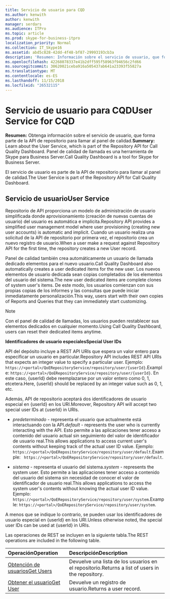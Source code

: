 ```yaml
---
title: Servicio de usuario para CQD
ms.author: kenwith
author: kenwith
manager: serdars
ms.audience: ITPro
ms.topic: article
ms.prod: skype-for-business-itpro
localization_priority: Normal
ms.collection: IT_Skype16
ms.assetid: abd5c828-42dd-4f48-bf87-29993193cb3a
description: 'Resumen: Información sobre el servicio de usuario, que forma parte de la API de repositorio para llamar al panel de calidad. Panel de calidad de llamada es una herramienta de Skype para Business Server.'
ms.openlocfilehash: 42268078337e41b2dff595f58963f94656c2fd66
ms.sourcegitcommit: 30620021ceba916a505437ab641a23393f55827a
ms.translationtype: MT
ms.contentlocale: es-ES
ms.lasthandoff: 11/15/2018
ms.locfileid: "26532115"
---
```

# <a name="user-service-for-cqd"></a><span data-ttu-id="38e61-104">Servicio de usuario para CQD</span><span class="sxs-lookup"><span data-stu-id="38e61-104">User Service for CQD</span></span>
 
<span data-ttu-id="38e61-105">**Resumen:** Obtenga información sobre el servicio de usuario, que forma parte de la API de repositorio para llamar al panel de calidad.</span><span class="sxs-lookup"><span data-stu-id="38e61-105">**Summary:** Learn about the User Service, which is part of the Repository API for Call Quality Dashboard.</span></span> <span data-ttu-id="38e61-106">Panel de calidad de llamada es una herramienta de Skype para Business Server.</span><span class="sxs-lookup"><span data-stu-id="38e61-106">Call Quality Dashboard is a tool for Skype for Business Server.</span></span>
  
<span data-ttu-id="38e61-107">El servicio de usuario es parte de la API de repositorio para llamar al panel de calidad.</span><span class="sxs-lookup"><span data-stu-id="38e61-107">The User Service is part of the Repository API for Call Quality Dashboard.</span></span>
  
## <a name="user-service"></a><span data-ttu-id="38e61-108">Servicio de usuario</span><span class="sxs-lookup"><span data-stu-id="38e61-108">User Service</span></span>

<span data-ttu-id="38e61-109">Repositorio de API proporciona un modelo de administración de usuario simplificada donde aprovisionamiento (creación de nuevas cuentas de usuario) del usuario es automática e implícita.</span><span class="sxs-lookup"><span data-stu-id="38e61-109">Repository API provides a simplified user management model where user provisioning (creating new user accounts) is automatic and implicit.</span></span> <span data-ttu-id="38e61-110">Cuando un usuario realiza una solicitud de la API de repositorio por primera vez, el repositorio crea un nuevo registro de usuario.</span><span class="sxs-lookup"><span data-stu-id="38e61-110">When a user make a request against Repository API for the first time, the repository creates a new User record.</span></span> 
  
<span data-ttu-id="38e61-111">Panel de calidad también crea automáticamente un usuario de llamada dedicado elementos para el nuevo usuario.</span><span class="sxs-lookup"><span data-stu-id="38e61-111">Call Quality Dashboard also automatically creates a user dedicated items for the new user.</span></span> <span data-ttu-id="38e61-112">Los nuevos elementos de usuario dedicada sean copias completados de los elementos del usuario del sistema.</span><span class="sxs-lookup"><span data-stu-id="38e61-112">The new user dedicated items are complete clones of system user's items.</span></span> <span data-ttu-id="38e61-113">De este modo, los usuarios comienzan con sus propias copias de los informes y las consultas que puede iniciar inmediatamente personalización.</span><span class="sxs-lookup"><span data-stu-id="38e61-113">This way, users start with their own copies of Reports and Queries that they can immediately start customizing.</span></span> 
  
> [!NOTE]
> <span data-ttu-id="38e61-114">Con el panel de calidad de llamadas, los usuarios pueden restablecer sus elementos dedicados en cualquier momento.</span><span class="sxs-lookup"><span data-stu-id="38e61-114">Using Call Quality Dashboard, users can reset their dedicated items anytime.</span></span> 
  
 <span data-ttu-id="38e61-115">**Identificadores de usuario especiales**</span><span class="sxs-lookup"><span data-stu-id="38e61-115">**Special User IDs**</span></span>
  
<span data-ttu-id="38e61-116">API del depósito incluye a REST API URIs que espera un valor entero para especificar un usuario en particular.</span><span class="sxs-lookup"><span data-stu-id="38e61-116">Repository API includes REST API URIs that expects an integer value to specify a particular user.</span></span> <span data-ttu-id="38e61-117">Ejemplo: `https://<portal>/QoERepositoryService/repository/user/{userId}`.</span><span class="sxs-lookup"><span data-stu-id="38e61-117">Example:  `https://<portal>/QoERepositoryService/repository/user/{userId}`.</span></span> <span data-ttu-id="38e61-118">En este caso, {userId} debe reemplazarse por un valor entero como 0, 1, etcetera.</span><span class="sxs-lookup"><span data-stu-id="38e61-118">Here, {userId} should be replaced by an integer value such as 0, 1, etc.</span></span>
  
<span data-ttu-id="38e61-119">Además, API de repositorio aceptará dos identificadores de usuario especial en {userId} en los URI.</span><span class="sxs-lookup"><span data-stu-id="38e61-119">Moreover, Repository API will accept two special user IDs at {userId} in URIs.</span></span>
  
-  <span data-ttu-id="38e61-120">*predeterminado* - representa el usuario que actualmente está interactuando con la API.</span><span class="sxs-lookup"><span data-stu-id="38e61-120">*default*  - represents the user who is currently interacting with the API.</span></span> <span data-ttu-id="38e61-121">Esto permite a las aplicaciones tener acceso a contenido del usuario actual sin seguimiento del valor de identificador de usuario real.</span><span class="sxs-lookup"><span data-stu-id="38e61-121">This allows applications to access current user's contents without keeping track of the actual user ID value.</span></span> <span data-ttu-id="38e61-122">Ejemplo: ` https://<portal>/QoERepositoryService/repository/user/default`.</span><span class="sxs-lookup"><span data-stu-id="38e61-122">Example: ` https://<portal>/QoERepositoryService/repository/user/default`.</span></span>
    
-  <span data-ttu-id="38e61-123">*sistema* - representa el usuario del sistema.</span><span class="sxs-lookup"><span data-stu-id="38e61-123">*system*  - represents the system user.</span></span> <span data-ttu-id="38e61-124">Esto permite a las aplicaciones tener acceso a contenido del usuario del sistema sin necesidad de conocer el valor de identificador de usuario real.</span><span class="sxs-lookup"><span data-stu-id="38e61-124">This allows applications to access the system user's contents without knowing the actual user ID value.</span></span> <span data-ttu-id="38e61-125">Ejemplo: `https://<portal>/QoERepositoryService/repository/user/system`.</span><span class="sxs-lookup"><span data-stu-id="38e61-125">Example: `https://<portal>/QoERepositoryService/repository/user/system`.</span></span>
    
<span data-ttu-id="38e61-126">A menos que se indique lo contrario, se pueden usar los identificadores de usuario especial en {userId} en los URI.</span><span class="sxs-lookup"><span data-stu-id="38e61-126">Unless otherwise noted, the special user IDs can be used at {userId} in URIs.</span></span> 
  
<span data-ttu-id="38e61-127">Las operaciones de REST se incluyen en la siguiente tabla.</span><span class="sxs-lookup"><span data-stu-id="38e61-127">The REST operations are included in the following table.</span></span>
  
|<span data-ttu-id="38e61-128">**Operación**</span><span class="sxs-lookup"><span data-stu-id="38e61-128">**Operation**</span></span>|<span data-ttu-id="38e61-129">**Descripción**</span><span class="sxs-lookup"><span data-stu-id="38e61-129">**Description**</span></span>|
|:-----|:-----|
|[<span data-ttu-id="38e61-130">Obtención de usuarios</span><span class="sxs-lookup"><span data-stu-id="38e61-130">Get Users</span></span>](get-users.md) <br/> |<span data-ttu-id="38e61-131">Devuelve una lista de los usuarios en el repositorio.</span><span class="sxs-lookup"><span data-stu-id="38e61-131">Returns a list of users in the repository.</span></span>  <br/> |
|[<span data-ttu-id="38e61-132">Obtener el usuario</span><span class="sxs-lookup"><span data-stu-id="38e61-132">Get User</span></span>](get-user.md) <br/> |<span data-ttu-id="38e61-133">Devuelve un registro de usuario.</span><span class="sxs-lookup"><span data-stu-id="38e61-133">Returns a user record.</span></span>  <br/> |
   

